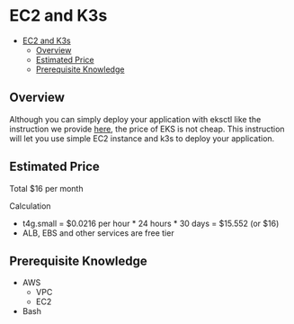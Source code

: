 # EC2 and K3s

<!-- TOC -->

- [EC2 and K3s](#ec2-and-k3s)
  - [Overview](#overview)
  - [Estimated Price](#estimated-price)
  - [Prerequisite Knowledge](#prerequisite-knowledge)

<!-- /TOC -->

## Overview

Although you can simply deploy your application with eksctl like the instruction we provide [here](eksctl/01_setup.md), the price of EKS is not cheap. This instruction will let you use simple EC2 instance and k3s to deploy your application.

## Estimated Price

Total $16 per month

Calculation
- t4g.small = $0.0216 per hour * 24 hours * 30 days = $15.552 (or $16)
- ALB, EBS and other services are free tier

## Prerequisite Knowledge
- AWS
  - VPC
  - EC2
- Bash

